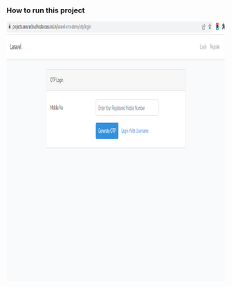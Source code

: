 ### How to run this project
  <img src="/dispimages/Capture1.png" alt="" style="height: 600px; width:800px;"/>